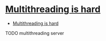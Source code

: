 # [Multithreading is hard](http://www.virtualdub.org/blog/pivot/entry.php?id=62)

- [Multithreading is hard](#multithreading-is-hard)











TODO multithreading server